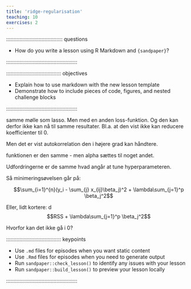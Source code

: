 ```yaml
---
title: 'ridge-regularisation'
teaching: 10
exercises: 2
---
```


:::::::::::::::::::::::::::::::::::::: questions 

- How do you write a lesson using R Markdown and `{sandpaper}`?

::::::::::::::::::::::::::::::::::::::::::::::::

::::::::::::::::::::::::::::::::::::: objectives

- Explain how to use markdown with the new lesson template
- Demonstrate how to include pieces of code, figures, and nested challenge blocks

::::::::::::::::::::::::::::::::::::::::::::::::

samme mølle som lasso. Men med en anden loss-funktion. 
Og den kan derfor ikke kan nå til samme resultater. Bl.a. 
at den vist ikke kan reducere koefficienter til 0.

Men det er vist autokorrelation den i højere grad kan håndtere.

funktionen er den samme - men alpha sættes til noget andet.

Udfordringerne er de samme hvad angår at tune hyperparameteren.

Så minimeringsøvelsen går på:


$$\sum_{i=1}^{n}(y_i - \sum_{j} x_{ij}\beta_j)^2 + \lambda\sum_{j=1}^p \beta_j^2$$






Eller, lidt kortere:
d
$$RSS + \lambda\sum_{j=1}^p \beta_j^2$$

Hvorfor kan det ikke gå i 0?


::::::::::::::::::::::::::::::::::::: keypoints 

- Use `.md` files for episodes when you want static content
- Use `.Rmd` files for episodes when you need to generate output
- Run `sandpaper::check_lesson()` to identify any issues with your lesson
- Run `sandpaper::build_lesson()` to preview your lesson locally

::::::::::::::::::::::::::::::::::::::::::::::::

